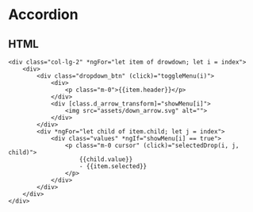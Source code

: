 # Accordion

## HTML
    <div class="col-lg-2" *ngFor="let item of drowdown; let i = index">
        <div>
            <div class="dropdown_btn" (click)="toggleMenu(i)">
                <div>
                    <p class="m-0">{{item.header}}</p>
                </div>
                <div [class.d_arrow_transform]="showMenu[i]">
                    <img src="assets/down_arrow.svg" alt="">
                </div>
            </div>
            <div *ngFor="let child of item.child; let j = index">
                <div class="values" *ngIf="showMenu[i] == true">
                    <p class="m-0 cursor" (click)="selectedDrop(i, j, child)">
                        {{child.value}} 
                        - {{item.selected}}
                    </p>
                </div>
            </div>
        </div>
    </div>